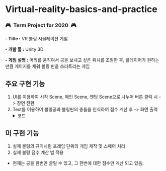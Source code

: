 # Virtual-reality-basics-and-practice
### :video_game:&nbsp;&nbsp;**Term Project for 2020**&nbsp;&nbsp;:video_game:


**\- Title :** VR 볼링 시뮬레이션 게임				

**\- 개발 툴 :** Unity 3D

**\- 게임 설명 :** 머리를 움직여서 공을 보내고 싶은 위치를 조절한 후, 플레이어가 원하는 만큼 게이지를 채워 볼링 핀을 쓰러트리는 게임
				

<h2>주요 구현 기능</h2>   


1. UI를 이용하여 시작 Scene,  메인 Scene, 엔딩 Scene으로 나누어 버튼 클릭 시 -> 장면 전환       
2. Text를 이용하여 볼링공과 볼링핀의 충돌을 인식하여 점수 계산 후 -> 화면 출력
	<details>
	<summary>코드</summary>
	</details>
              

              
<h2>미 구현 기능</h2>

1. 실제 볼링의 규칙처럼 프레임 단위의 게임 제작 및 스페어 처리
2. 실제 볼링 점수 계산 법 적용
- 현재는 공을 한번만 굴릴 수 있고, 그 한번에 대한 점수만 계산 되고 있음.
